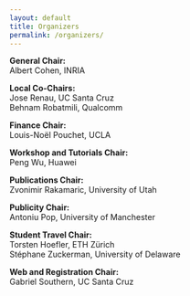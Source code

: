 ```yaml
---
layout: default
title: Organizers
permalink: /organizers/
---
```


**General Chair:**  
Albert Cohen, INRIA

**Local Co-Chairs:**  
Jose Renau, UC Santa Cruz  
Behnam Robatmili, Qualcomm  

**Finance Chair:**  
Louis-Noël Pouchet, UCLA

**Workshop and Tutorials Chair:**  
Peng Wu, Huawei

**Publications Chair:**  
Zvonimir Rakamaric, University of Utah

**Publicity Chair:**  
Antoniu Pop, University of Manchester

**Student Travel Chair:**  
Torsten Hoefler, ETH Zürich  
Stéphane Zuckerman, University of Delaware

<!---
**Regional Publicity Chairs:**  
TBD
-->

**Web and Registration Chair:**  
Gabriel Southern, UC Santa Cruz

